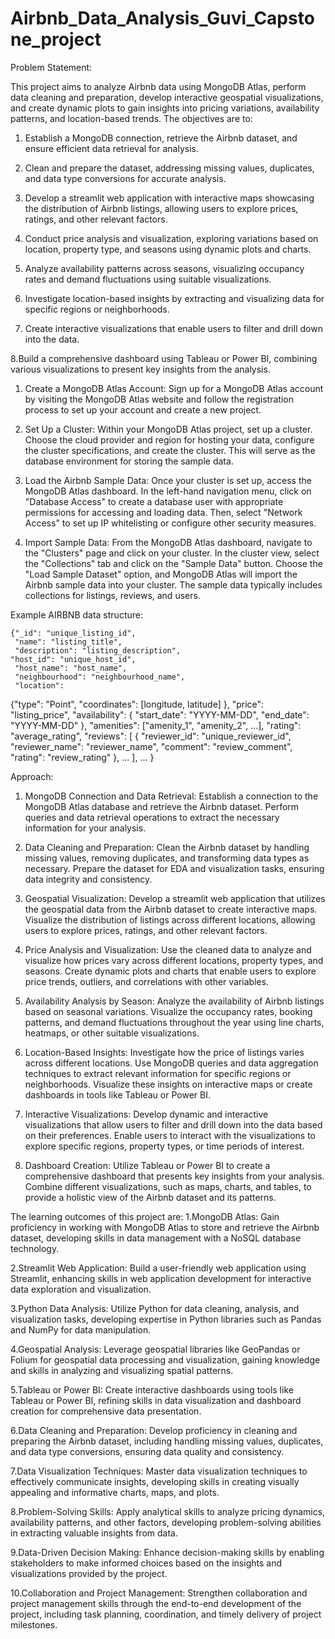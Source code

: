 # Airbnb_Data_Analysis_Guvi_Capstone_project

Problem Statement:

This project aims to analyze Airbnb data using MongoDB Atlas, perform data cleaning and preparation, develop interactive geospatial visualizations, and create dynamic plots to gain insights into pricing variations, availability patterns, and location-based trends. The objectives are to:

1. Establish a MongoDB connection, retrieve the Airbnb dataset, and ensure efficient data retrieval for analysis.
   
2. Clean and prepare the dataset, addressing missing values, duplicates, and data type conversions for accurate analysis.

3. Develop a streamlit web application with interactive maps showcasing the distribution of Airbnb listings, allowing users to explore prices, ratings, and other relevant factors.
   
4. Conduct price analysis and visualization, exploring variations based on location, property type, and seasons using dynamic plots and charts.
   
5. Analyze availability patterns across seasons, visualizing occupancy rates and demand fluctuations using suitable visualizations.
   
6. Investigate location-based insights by extracting and visualizing data for specific regions or neighborhoods.
   
7. Create interactive visualizations that enable users to filter and drill down into the data.

8.Build a comprehensive dashboard using Tableau or Power BI, combining various visualizations to present key insights from the analysis.

1. Create a MongoDB Atlas Account: Sign up for a MongoDB Atlas account by visiting the MongoDB Atlas website and follow the registration process to set up your account and create a new project.
   
2. Set Up a Cluster: Within your MongoDB Atlas project, set up a cluster. Choose the cloud provider and region for hosting your data, configure the cluster specifications, and create the cluster. This will serve as the database environment for storing the sample data.

3. Load the Airbnb Sample Data: Once your cluster is set up, access the MongoDB Atlas dashboard. In the left-hand navigation menu, click on "Database Access" to create a database user with appropriate permissions for accessing and loading data. Then, select "Network Access" to set up IP whitelisting or configure other security measures.
   
4. Import Sample Data: From the MongoDB Atlas dashboard, navigate to the "Clusters" page and click on your cluster. In the cluster view, select the "Collections" tab and click on the "Sample Data" button.
Choose the "Load Sample Dataset" option, and MongoDB Atlas will import the Airbnb sample data into your cluster. The sample data typically includes collections for listings, reviews, and users.

Example AIRBNB data structure:

	{"_id": "unique_listing_id",
 	 "name": "listing_title",
 	 "description": "listing_description",
  	"host_id": "unique_host_id",
 	 "host_name": "host_name",
 	 "neighbourhood": "neighbourhood_name",
 	 "location": 
   {"type": "Point",
   			 "coordinates": [longitude, latitude]
 			 },
"price": "listing_price",
 	 "availability": {
   			 "start_date": "YYYY-MM-DD",
   			 "end_date": "YYYY-MM-DD"
  },
  	"amenities": ["amenity_1", "amenity_2", ...],
  	"rating": "average_rating",
 	 "reviews": [
    			{
     			 "reviewer_id": "unique_reviewer_id",
      			"reviewer_name": "reviewer_name",
      			"comment": "review_comment",
     			 "rating": "review_rating"
   			 }, ...
 			 ], ...
}

Approach: 

1. MongoDB Connection and Data Retrieval: Establish a connection to the MongoDB Atlas database and retrieve the Airbnb dataset. Perform queries and data retrieval operations to extract the necessary information for your analysis.
 
2. Data Cleaning and Preparation: Clean the Airbnb dataset by handling missing values, removing duplicates, and transforming data types as necessary. Prepare the dataset for EDA and visualization tasks, ensuring data integrity and consistency.
 
3. Geospatial Visualization: Develop a streamlit web application that utilizes  the geospatial data from the Airbnb dataset to create interactive maps. Visualize the distribution of listings across different locations, allowing users to explore prices, ratings, and other relevant factors.

4.  Price Analysis and Visualization: Use the cleaned data to analyze and visualize how prices vary across different locations, property types, and seasons. Create dynamic plots and charts that enable users to explore price trends, outliers, and correlations with other variables.
  
5. Availability Analysis by Season: Analyze the availability of Airbnb listings based on seasonal variations. Visualize the occupancy rates, booking patterns, and demand fluctuations throughout the year using line charts, heatmaps, or other suitable visualizations.
 
6. Location-Based Insights: Investigate how the price of listings varies across different locations. Use MongoDB queries and data aggregation techniques to extract relevant information for specific regions or neighborhoods. Visualize these insights on interactive maps or create dashboards in tools like Tableau or Power BI.
 
7. Interactive Visualizations: Develop dynamic and interactive visualizations that allow users to filter and drill down into the data based on their preferences. Enable users to interact with the visualizations to explore specific regions, property types, or time periods of interest.
 
8. Dashboard Creation: Utilize Tableau or Power BI to create a comprehensive dashboard that presents key insights from your analysis. Combine different visualizations, such as maps, charts, and tables, to provide a holistic view of the Airbnb dataset and its patterns.

The learning outcomes of this project are: 
1.MongoDB Atlas: Gain proficiency in working with MongoDB Atlas to store and retrieve the Airbnb dataset, developing skills in data management with a NoSQL database technology.

2.Streamlit Web Application: Build a user-friendly web application using Streamlit, enhancing skills in web application development for interactive data exploration and visualization.

3.Python Data Analysis: Utilize Python for data cleaning, analysis, and visualization tasks, developing expertise in Python libraries such as Pandas and NumPy for data manipulation.

4.Geospatial Analysis: Leverage geospatial libraries like GeoPandas or Folium for geospatial data processing and visualization, gaining knowledge and skills in analyzing and visualizing spatial patterns.

5.Tableau or Power BI: Create interactive dashboards using tools like Tableau or Power BI, refining skills in data visualization and dashboard creation for comprehensive data presentation.

6.Data Cleaning and Preparation: Develop proficiency in cleaning and preparing the Airbnb dataset, including handling missing values, duplicates, and data type conversions, ensuring data quality and consistency.

7.Data Visualization Techniques: Master data visualization techniques to effectively communicate insights, developing skills in creating visually appealing and informative charts, maps, and plots.

8.Problem-Solving Skills: Apply analytical skills to analyze pricing dynamics, availability patterns, and other factors, developing problem-solving abilities in extracting valuable insights from data.

9.Data-Driven Decision Making: Enhance decision-making skills by enabling stakeholders to make informed choices based on the insights and visualizations provided by the project.

10.Collaboration and Project Management: Strengthen collaboration and project management skills through the end-to-end development of the project, including task planning, coordination, and timely delivery of project milestones.
